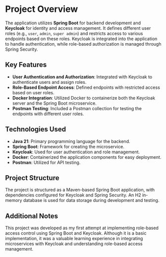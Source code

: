 # Project Overview
The application utilizes **Spring Boot** for backend development and **Keycloak** for identity and access management. It defines different user roles (e.g., `user`, `admin`, `super admin`) and restricts access to various endpoints based on these roles. Keycloak is integrated into the application to handle authentication, while role-based authorization is managed through Spring Security.

## Key Features
- **User Authentication and Authorization**: Integrated with Keycloak to authenticate users and assign roles.
- **Role-Based Endpoint Access**: Defined endpoints with restricted access based on user roles.
- **Docker Integration**: Utilized Docker to containerize both the Keycloak server and the Spring Boot microservice.
- **Postman Testing**: Included a Postman collection for testing the endpoints with different user roles.

## Technologies Used
- **Java 21**: Primary programming language for the backend.
- **Spring Boot**: Framework for creating the microservice.
- **Keycloak**: Used for user authentication and role management.
- **Docker**: Containerized the application components for easy deployment.
- **Postman**: Utilized for API testing.

## Project Structure
The project is structured as a Maven-based Spring Boot application, with dependencies configured for Keycloak and Spring Security. An H2 in-memory database is used for data storage during development and testing.

## Additional Notes
This project was developed as my first attempt at implementing role-based access control using Spring Boot and Keycloak. Although it is a basic implementation, it was a valuable learning experience in integrating microservices with Keycloak and understanding role-based access management.
